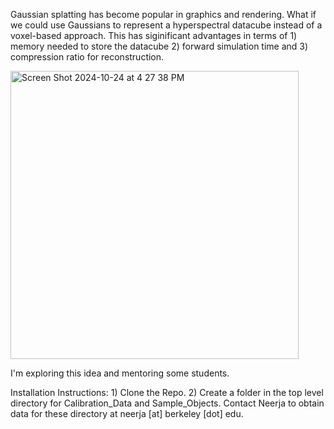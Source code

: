 
Gaussian splatting has become popular in graphics and rendering.  What if we could use Gaussians to represent a hyperspectral datacube instead of a voxel-based approach.  This has siginificant advantages in terms of 1) memory needed to store the datacube 2) forward simulation time and 3) compression ratio for reconstruction. 

<img width="461" alt="Screen Shot 2024-10-24 at 4 27 38 PM" src="https://github.com/user-attachments/assets/0e4ca35b-09f0-4539-bebd-c2ef2a5905de">

I'm exploring this idea and mentoring some students. 

Installation Instructions: 1) Clone the Repo.  2) Create a folder in the top level directory for Calibration_Data and Sample_Objects. 
Contact Neerja to obtain data for these directory at neerja [at] berkeley [dot] edu. 
